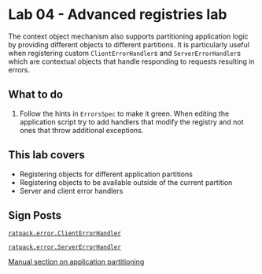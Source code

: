 # Lab 04 - Advanced registries lab

The context object mechanism also supports partitioning application logic by providing different objects to different partitions.
It is particularly useful when registering custom `ClientErrorHandler`s and `ServerErrorHandler`s which are contextual objects that handle
responding to requests resulting in errors.

## What to do

1. Follow the hints in `ErrorsSpec` to make it green. When editing the application script try to add handlers that modify the registry and not ones that throw additional exceptions.

## This lab covers

* Registering objects for different application partitions
* Registering objects to be available outside of the current partition
* Server and client error handlers

## Sign Posts

[`ratpack.error.ClientErrorHandler`](https://ratpack.io/manual/current/api/ratpack/error/ClientErrorHandler.html)

[`ratpack.error.ServerErrorHandler`](https://ratpack.io/manual/current/api/ratpack/error/ServerErrorHandler.html)

[Manual section on application partitioning](https://ratpack.io/manual/current/context.html#partitioning)